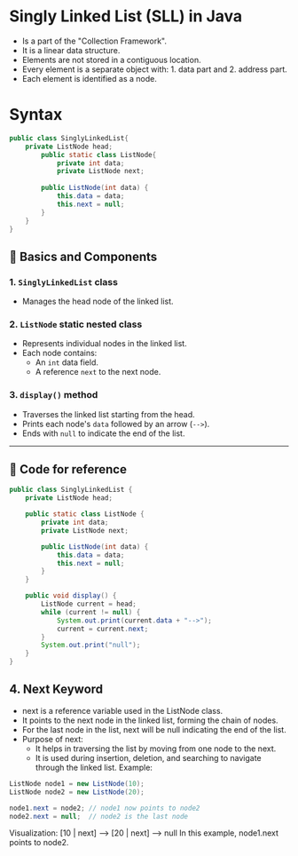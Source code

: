# Singly Linked List (SLL) in Java
- Is a part of the "Collection Framework".
- It is a linear data structure. 
- Elements are not stored in a contiguous location. 
- Every element is a separate object with: 1. data part and 2. address part.
- Each element is identified as a node.

# Syntax
```java
public class SinglyLinkedList{
    private ListNode head;
        public static class ListNode{
            private int data;
            private ListNode next;
        
        public ListNode(int data) {
            this.data = data;
            this.next = null;
        }
    }
}
```


## 🧩 Basics and Components

### 1. `SinglyLinkedList` class
- Manages the head node of the linked list.

### 2. `ListNode` static nested class
- Represents individual nodes in the linked list.
- Each node contains:
  - An `int` data field.
  - A reference `next` to the next node.

### 3. `display()` method
- Traverses the linked list starting from the head.
- Prints each node's `data` followed by an arrow (`-->`).
- Ends with `null` to indicate the end of the list.

---

## 📄 Code for reference
``` java
public class SinglyLinkedList {
    private ListNode head;

    public static class ListNode {
        private int data;
        private ListNode next;

        public ListNode(int data) {
            this.data = data;
            this.next = null;
        }
    }

    public void display() {
        ListNode current = head;
        while (current != null) {
            System.out.print(current.data + "-->");
            current = current.next;
        }
        System.out.print("null");
    }
}
```

## 4. Next Keyword
- next is a reference variable used in the ListNode class.
- It points to the next node in the linked list, forming the chain of nodes.
- For the last node in the list, next will be null indicating the end of the list.
- Purpose of next:
    - It helps in traversing the list by moving from one node to the next.
    - It is used during insertion, deletion, and searching to navigate through the linked list.
Example:
```java
ListNode node1 = new ListNode(10);
ListNode node2 = new ListNode(20);

node1.next = node2; // node1 now points to node2
node2.next = null;  // node2 is the last node
```
Visualization:
[10 | next] --> [20 | next] --> null
In this example, node1.next points to node2.


